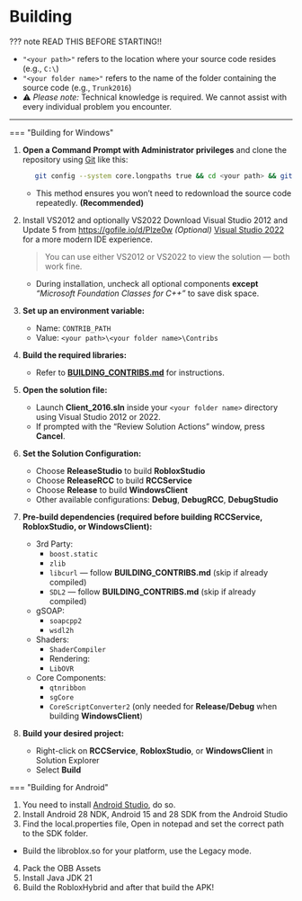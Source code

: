 # Building

??? note READ THIS BEFORE STARTING!!

- `"<your path>"` refers to the location where your source code resides (e.g., `C:\`)
- `"<your folder name>"` refers to the name of the folder containing the source code (e.g., `Trunk2016`)
- ⚠️ *Please note:* Technical knowledge is required. We cannot assist with every individual problem you encounter.

---


=== "Building for Windows"

   1. **Open a Command Prompt with Administrator privileges** and clone the repository using [Git](https://git-scm.com/) like this:
      ```bash
         git config --system core.longpaths true && cd <your path> && git clone https://github.com/P0L3NARUBA/roblox-2016-source-code
      ```
      - This method ensures you won’t need to redownload the source code repeatedly. **(Recommended)**

   2. Install VS2012 and optionally VS2022
      Download Visual Studio 2012 and Update 5 from https://gofile.io/d/Plze0w
      *(Optional)* [Visual Studio 2022](https://visualstudio.microsoft.com/tr/vs/) for a more modern IDE experience.
      > You can use either VS2012 or VS2022 to view the solution — both work fine.
      - During installation, uncheck all optional components **except** _“Microsoft Foundation Classes for C++”_ to save disk space.

   3. **Set up an environment variable:**
      - Name: `CONTRIB_PATH`
      - Value: `<your path>\<your folder name>\Contribs`

   4. **Build the required libraries:**
      - Refer to **[BUILDING_CONTRIBS.md](building_contribs.md)** for instructions.

   5. **Open the solution file:**
      - Launch **Client_2016.sln** inside your `<your folder name>` directory using Visual Studio 2012 or 2022.
      - If prompted with the “Review Solution Actions” window, press **Cancel**.

   6. **Set the Solution Configuration:**
      - Choose **ReleaseStudio** to build **RobloxStudio**
      - Choose **ReleaseRCC** to build **RCCService**
      - Choose **Release** to build **WindowsClient**
      - Other available configurations: **Debug**, **DebugRCC**, **DebugStudio**

   7. **Pre-build dependencies (required before building RCCService, RobloxStudio, or WindowsClient):**
      - 3rd Party:
         - `boost.static`
         - `zlib`
         - `libcurl` — follow **BUILDING_CONTRIBS.md** (skip if already compiled)
         - `SDL2` — follow **BUILDING_CONTRIBS.md** (skip if already compiled)
      - gSOAP:
         - `soapcpp2`
         - `wsdl2h`
      - Shaders:
         - `ShaderCompiler`
         - Rendering:
         - `LibOVR`
      - Core Components:
         - `qtnribbon`
         - `sgCore`
         - `CoreScriptConverter2` (only needed for **Release/Debug** when building **WindowsClient**)

   8. **Build your desired project:**
      - Right-click on **RCCService**, **RobloxStudio**, or **WindowsClient** in Solution Explorer
      - Select **Build**

=== "Building for Android"

   1. You need to install [Android Studio](https://developer.android.com/studio), do so.
   2. Install Android 28 NDK, Android 15 and 28 SDK from the Android Studio
   3. Find the local.properties file, Open in notepad and set the correct path to the SDK folder.

   * Build the libroblox.so for your platform, use the Legacy mode.

   4. Pack the OBB Assets
   5. Install Java JDK 21
   6. Build the RobloxHybrid and after that build the APK!
